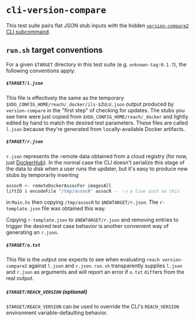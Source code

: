 # `cli-version-compare`

This test suite pairs flat JSON stub inputs with the hidden [`version-compare2` CLI subcommand](../../hs/app/reach/Main.hs).

## `run.sh` target conventions

For a given `$TARGET` directory in this test suite (e.g. `unknown-tag:0.1.7`), the following conventions apply:

##### **`$TARGET/l.json`** 
This file is effectively the same as the temporary `$XDG_CONFIG_HOME/reach/_docker/ils-$ZULU.json` output produced by `version-compare` in the "first step" of checking for updates.
The stubs you see here were just copied from `$XDG_CONFIG_HOME/reach/_docker` and lightly edited by hand to match the desired test parameters.
These files are called `l.json` because they're generated from `l`ocally-available Docker artifacts.

##### **`$TARGET/r.json`** 
`r.json` represents the `r`emote data obtained from a cloud registry (for now, just [DockerHub](https://hub.docker.com/u/reachsh)).
In the normal case the CLI doesn't serialize this stage of the data to disk when a user runs the updater, but it's easy to produce new stubs by temporarily inserting
```haskell
assocR <- remoteDockerAssocFor imagesAll
liftIO $ encodeFile "/tmp/assocR" assocR -- 👈 a line such as this
```
in `Main.hs` then copying `/tmp/assocR` to `$NEWTARGET/r.json`.
The `r-template.json` file was obtained this way.

Copying `r-template.json` to `$NEWTARGET/r.json` and removing entries to trigger the desired test case behavior is another convenient way of generating an `r.json`. 

##### **`$TARGET/o.txt`** 
This file is the `o`utput one expects to see when evaluating `reach version-compare2` against `l.json` and `r.json`. 
`run.sh` transparently supplies `l.json` and `r.json` as arguments and will report an error if `o.txt` `diff`ers from the real output.

##### **`$TARGET/REACH_VERSION`** (optional) 
`$TARGET/REACH_VERSION` can be used to override the CLI's `REACH_VERSION` environment variable-defaulting behavior. 
